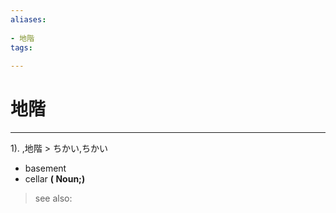 ```yaml
---
aliases:
    
- 地階
tags:
    
---
```


# 地階
---
1).
,地階 > ちかい,ちかい

- basement
- cellar
**( Noun;)**
> see also: 
            